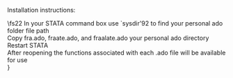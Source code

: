 Installation instructions:
	
\fs22 In your STATA command box use `sysdir\'92 to find your personal ado folder file path \
	Copy fra.ado, fraate.ado, and fraalate.ado your personal ado directory\
	Restart STATA \
	After reopening the functions associated with each .ado file will be available for use\
	}
